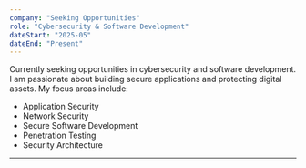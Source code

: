```yaml
---
company: "Seeking Opportunities"
role: "Cybersecurity & Software Development"
dateStart: "2025-05"
dateEnd: "Present"
---
```


Currently seeking opportunities in cybersecurity and software development. I am passionate about building secure applications and protecting digital assets. My focus areas include:

- Application Security
- Network Security
- Secure Software Development
- Penetration Testing
- Security Architecture

--- 